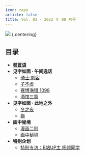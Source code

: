 ```yaml
---
icon: repo
article: false
title: Vol. 03 - 2022 年 08 月号
---
```


![](./res/cover.webp) {.centering}

## 目录

- [**卷首语**](intro)
- **见字如面 · 午间逸话**
  - [骑士·刺客](article1)
  - [子不虚](article2)
  - [赛博海猎 1098](article3)
  - [酒馆三篇](article4)
- **见字如面 · 此地之外**
  - [冬之夜](article5)
  - [狮](article6)
- **画中秘境**
  - [漫画二则](comic1)
  - [画中秘境](paintings)
- **特别企划**
  - [特别专访：B站UP主 杨颜同学](interview)

<ArticleAd />